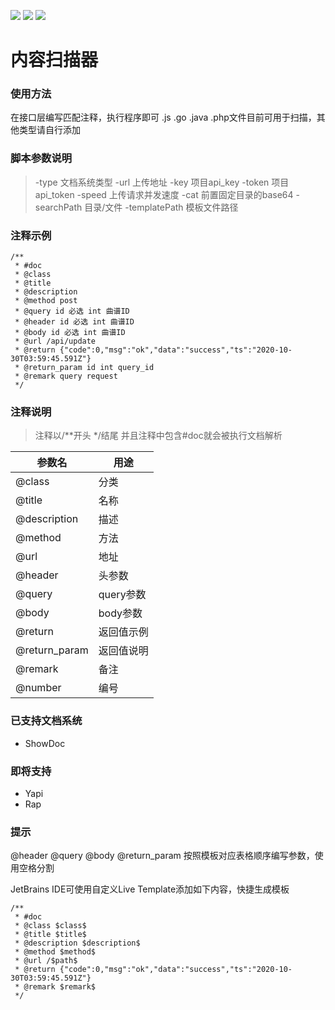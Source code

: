 ![](https://img.shields.io/github/stars/milkomeda-org/doc-scanner)
![](https://img.shields.io/github/issues/milkomeda-org/doc-scanner)
![](https://img.shields.io/github/license/milkomeda-org/doc-scanner)
# 内容扫描器
### 使用方法
在接口层编写匹配注释，执行程序即可
.js .go .java .php文件目前可用于扫描，其他类型请自行添加

### 脚本参数说明
> -type 文档系统类型
  -url 上传地址
  -key 项目api_key
  -token 项目api_token
  -speed 上传请求并发速度
  -cat 前置固定目录的base64
  -searchPath 目录/文件
  -templatePath 模板文件路径

### 注释示例
```
/**
 * #doc
 * @class
 * @title
 * @description
 * @method post
 * @query id 必选 int 曲谱ID
 * @header id 必选 int 曲谱ID
 * @body id 必选 int 曲谱ID
 * @url /api/update
 * @return {"code":0,"msg":"ok","data":"success","ts":"2020-10-30T03:59:45.591Z"}
 * @return_param id int query_id
 * @remark query request
 */
```

### 注释说明
> 注释以/**开头 */结尾 并且注释中包含#doc就会被执行文档解析

| 参数名 | 用途     |
|--------|----------|
|@class| 分类
|@title| 名称
|@description| 描述
|@method| 方法
|@url| 地址
|@header| 头参数
|@query| query参数
|@body| body参数
|@return| 返回值示例
|@return_param| 返回值说明
|@remark| 备注
|@number| 编号

### 已支持文档系统
- ShowDoc

### 即将支持
- Yapi
- Rap


### 提示
@header @query @body @return_param 按照模板对应表格顺序编写参数，使用空格分割

JetBrains IDE可使用自定义Live Template添加如下内容，快捷生成模板
```
/**
 * #doc
 * @class $class$
 * @title $title$
 * @description $description$
 * @method $method$
 * @url /$path$
 * @return {"code":0,"msg":"ok","data":"success","ts":"2020-10-30T03:59:45.591Z"}
 * @remark $remark$
 */
```
